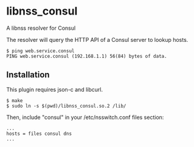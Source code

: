 libnss_consul
===========

A libnss resolver for Consul

The resolver will query the HTTP API of a Consul server to lookup hosts.
```
$ ping web.service.consul
PING web.service.consul (192.168.1.1) 56(84) bytes of data.
```

Installation
------------

This plugin requires json-c and libcurl.

```
$ make
$ sudo ln -s $(pwd)/libnss_consul.so.2 /lib/
```

Then, include "consul" in your /etc/nsswitch.conf files section:
```
...
hosts = files consul dns
...
```
